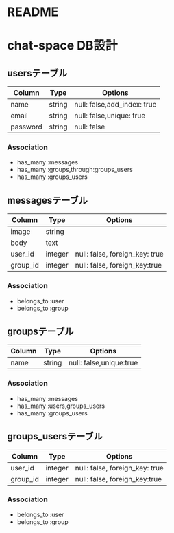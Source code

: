 # README

# chat-space DB設計
## usersテーブル
|Column|Type|Options|
|------|----|-------|
|name|string|null: false,add_index: true|
|email|string|null: false,unique: true|
|password|string|null: false|
### Association
- has_many :messages
- has_many :groups,through:groups_users
- has_many :groups_users

## messagesテーブル
|Column|Type|Options|
|------|----|-------|
|image|string||
|body|text||
|user_id|integer|null: false, foreign_key: true|
|group_id|integer|null: false, foreign_key:true|
### Association
- belongs_to :user
- belongs_to :group

## groupsテーブル
|Column|Type|Options|
|------|----|-------|
|name|string|null: false,unique:true|
### Association
- has_many :messages
- has_many :users,groups_users
- has_many :groups_users

## groups_usersテーブル
|Column|Type|Options|
|------|----|-------|
|user_id|integer|null: false, foreign_key: true|
|group_id|integer|null: false, foreign_key:true|
### Association
- belongs_to :user
- belongs_to :group
